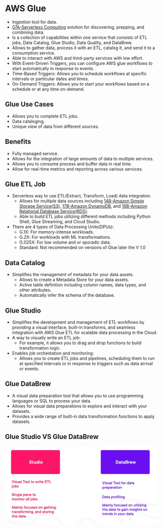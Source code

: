 # AWS Glue
- Ingestion tool for data.
- [07A-Serverless Computing](../../Cloud%20Practitioner%20(CLF-C02)/AWS%20Cloud%20Practitioner%20Essentials/Module%202%20-%20Compute%20in%20the%20Cloud/07A-Serverless%20Computing.md) solution for discovering, prepping, and combining data.
- Is a collection of capabilities within one service that consists of ETL jobs, Data Catalog, Glue Studio, Data Quality, and DataBrew.
- Allows to gather data, process it with an ETL, catalog it, and send it to a consumption service.
- Able to interact with AWS and third-party services with low effort.
- With Event-Driven Triggers, you can configure AWS glue workflows to start automatically in response to events. 
- Time-Based Triggers: Allows you to schedule workflows at specific intervals or particular dates and times.
- On-Demand Triggers: Allows you to start your workflows based on a schedule or at any time on-demand.

## Glue Use Cases
- Allows you to complete ETL jobs.
- Data cataloging.
- Unique view of data from different sources.

## Benefits
- Fully managed service.
- Allows for the integration of large amounts of data to multiple services.
- Allows you to consume process and buffer data in real time.
- Allow for real-time metrics and reporting across various services.

## Glue ETL Job
- Serverless way to use ETL(Extract, Transform, Load) data integration.
	- Allows for multiple data sources including [14B-Amazon Simple Storage Service(S3)](../../Cloud%20Practitioner%20(CLF-C02)/AWS%20Cloud%20Practitioner%20Essentials/Module%205%20-%20Storage%20and%20Databases/14B-Amazon%20Simple%20Storage%20Service(S3).md), [17B-Amazon DynamoDB](../../Cloud%20Practitioner%20(CLF-C02)/AWS%20Cloud%20Practitioner%20Essentials/Module%205%20-%20Storage%20and%20Databases/17B-Amazon%20DynamoDB.md), and [16B-Amazon Relational Database Service(RDS)](../../Cloud%20Practitioner%20(CLF-C02)/AWS%20Cloud%20Practitioner%20Essentials/Module%205%20-%20Storage%20and%20Databases/16B-Amazon%20Relational%20Database%20Service(RDS).md).
	- Able to build ETL jobs utilizing different methods including Python Shell, Glue Streaming, and Cloud Studio.
- There are 4 types of Data Processing Units(DPUs):
	- G.1X: For memory-intense workloads.
	- G.2X: For workloads with ML transformations.
	- G.025X: For low volume and or sporadic data.
	- Standard: Not recommended on versions of Glue later the V 1.0

## Data Catalog
- Simplifies the management of metadata for your data assets.
	- Allows to create a Metadata Store for your data assets.
	- Active table definition including column names, data types, and other attributes.
	- Automatically infer the schema of the database.

## Glue Studio
- Simplifies the development and management of ETL workflows by providing a visual interface, built-in transforms, and seamless integration with AWS Glue ETL for scalable data processing in the Cloud.
- A way to visually write an ETL job:
	- For example, it allows you to drag and drop functions to build transformation logic.
- Enables job orchestation and monitoring:
	- Allows you to create ETL jobs and pipelines, scheduling them to run at specified intervals or in response to triggers such as data arrival or events.

## Glue DataBrew
- A visual data preparation tool that allows you to use programming languages or SQL to process your data.
- Allows for visual data preparations to explore and interact with your datasets.
- Provides a wide range of built-in data transformation functions to apply datasets.

## Glue Studio VS Glue DataBrew

![](../img/studiovsdatabrew.png)